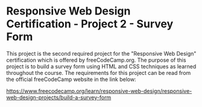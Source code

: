 # Responsive Web Design Certification - Project 2 - Survey Form

This project is the second required project for the "Responsive Web Design" certification which is offered by freeCodeCamp.org. The purpose of this project is to build a survey form using HTML and CSS techniques as learned throughout the course. The requirements for this project can be read from the official freeCodeCamp website in the link below:

https://www.freecodecamp.org/learn/responsive-web-design/responsive-web-design-projects/build-a-survey-form
